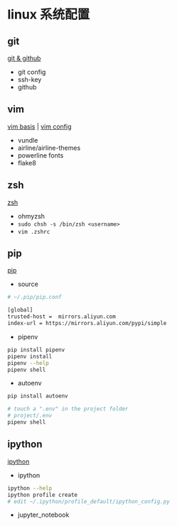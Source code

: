 # linux 系统配置

## git

[git & github](git_github.md)

- git config
- ssh-key
- github

## vim

[vim basis](vim.md) | [vim config](vim_config.md)

- vundle
- airline/airline-themes
- powerline fonts
- flake8

## zsh

[zsh](zsh.md)

- ohmyzsh
- `sudo chsh -s /bin/zsh <username>`
- `vim .zshrc`

## pip

[pip](pip.md)

- source

```bash
# ~/.pip/pip.conf

[global]
trusted-host =  mirrors.aliyun.com
index-url = https://mirrors.aliyun.com/pypi/simple
```

- pipenv

```bash
pip install pipenv
pipenv install
pipenv --help
pipenv shell
```

- autoenv

```bash
pip install autoenv

# touch a ".env" in the project folder
# project/.env
pipenv shell
```

## ipython

[ipython](ipython.md)

- ipython

```bash
ipython --help
ipython profile create
# edit ~/.ipython/profile_default/ipython_config.py
```

- jupyter_notebook

